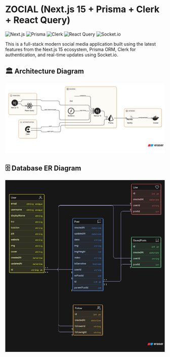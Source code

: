 # ZOCIAL (Next.js 15 + Prisma + Clerk + React Query)

![Next.js](https://img.shields.io/badge/Next.js-15-black?logo=nextdotjs)
![Prisma](https://img.shields.io/badge/Prisma-ORM-blue?logo=prisma)
![Clerk](https://img.shields.io/badge/Auth-Clerk-orange?logo=clerk)
![React Query](https://img.shields.io/badge/React%20Query-TanStack-critical?logo=reactquery)
![Socket.io](https://img.shields.io/badge/Real--Time-Socket.io-lightgrey?logo=socketdotio)
<!-- ![License](https://img.shields.io/badge/License-MIT-green) -->

This is a full-stack modern social media application built using the latest features from the Next.js 15 ecosystem, Prisma ORM, Clerk for authentication, and real-time updates using Socket.io.




## 🏛️ Architecture Diagram
![Architecture Diagram](public/general/arc-diagram.png)


## 🗄️ Database ER Diagram
![ER Diagram](public/general/er-diagram.png)




